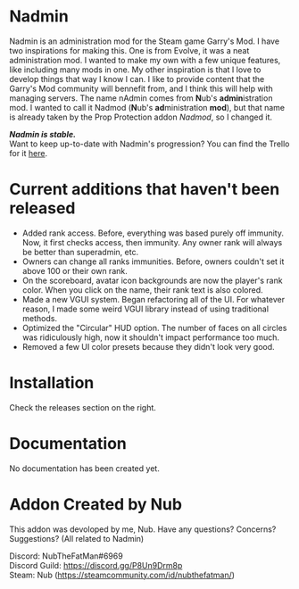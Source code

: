 # Nadmin
Nadmin is an administration mod for the Steam game Garry's Mod. I have two inspirations for making this. One is from Evolve, it was a neat administration mod. I wanted to make my own with a few unique features, like including many mods in one. My other inspiration is that I love to develop things that way I know I can. I like to provide content that the Garry's Mod community will bennefit from, and I think this will help with managing servers. The name nAdmin comes from **N**ub's **admin**istration mod. I wanted to call it Nadmod (**N**ub's **ad**ministration **mod**), but that name is already taken by the Prop Protection addon *Nadmod*, so I changed it.

***Nadmin is stable.***\
Want to keep up-to-date with Nadmin's progression? You can find the Trello for it [here](https://trello.com/b/9fjgYlEJ/nadmin).

# Current additions that haven't been released
- Added rank access. Before, everything was based purely off immunity. Now, it first checks access, then immunity. Any owner rank will always be better than superadmin, etc. 
- Owners can change all ranks immunities. Before, owners couldn't set it above 100 or their own rank.
- On the scoreboard, avatar icon backgrounds are now the player's rank color. When you click on the name, their rank text is also colored.
- Made a new VGUI system. Began refactoring all of the UI. For whatever reason, I made some weird VGUI library instead of using traditional methods.
- Optimized the "Circular" HUD option. The number of faces on all circles was ridiculously high, now it shouldn't impact performance too much.
- Removed a few UI color presets because they didn't look very good.

# Installation
Check the releases section on the right.

# Documentation
No documentation has been created yet.

# Addon Created by Nub
This addon was devoloped by me, Nub. Have any questions? Concerns? Suggestions? (All related to Nadmin)

Discord: NubTheFatMan#6969\
Discord Guild: https://discord.gg/P8Un9Drm8p \
Steam: Nub (https://steamcommunity.com/id/nubthefatman/)